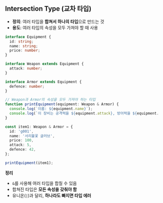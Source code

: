 ## Intersection Type (교차 타입)

- **정의**: 여러 타입을 **합쳐서 하나의 타입**으로 만드는 것  
- **용도**: 여러 타입의 속성을 모두 가져야 할 때 사용  

```ts
interface Equipment {
  id: string;
  name: string;
  price: number;
}

interface Weapon extends Equipment {
  attack: number;
}

interface Armor extends Equipment {
  defence: number;
}

// Weapon과 Armor의 속성을 모두 가져야 하는 타입
function printEquipment(equipment: Weapon & Armor) {
  console.log(`이름: ${equipment.name}`);
  console.log(`이 장비는 공격력을 ${equipment.attack}, 방어력을 ${equipment.defence} 증가 시킵니다.`);
}

const item1: Weapon & Armor = {
  id: 'g001',
  name: '서리불꽃 글러브',
  price: 100,
  attack: 5,
  defence: 42,
};

printEquipment(item1);
```

**정리**
- `&`를 사용해 여러 타입을 합칠 수 있음  
- 합쳐진 타입은 **모든 속성을 갖춰야 함**  
- 유니온(`|`)과 달리, **하나라도 빠지면 타입 에러**  

